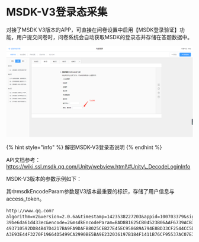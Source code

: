 # MSDK-V3登录态采集

对接了MSDK V3版本的APP，可直接在问卷设置中启用【MSDK登录验证】功能，用户提交问卷时，问卷系统会自动获取MSDK的登录态并存储在答题数据中。

![](../.gitbook/assets/image%20%28276%29.png)

{% hint style="info" %}
解密MSDK-V3登录态说明
{% endhint %}

API文档参考：[https://wiki.ssl.msdk.qq.com/Unity/webview.html\#Unity\_DecodeLoginInfo ](https://wiki.ssl.msdk.qq.com/Unity/webview.html#Unity_DecodeLoginInfo%20)

MSDK-V3版本的参数示例如下：

其中msdkEncodeParam参数是V3版本最重要的标识，存储了用户信息与access\_token。

```text
http://www.qq.com?algorithm=v2&version=2.0.6a&timestamp=1423538227203&appid=100703379&sig=427291da31b56b597
39be6da61d433ec&encode=2&msdkEncodeParam=BAD8B1625CB04523B06AAF6739ACB3CEA96F54393831AF5C6890E92EE61CF1A29F
493710592DD84B47D4217BA9FA9DAFB8025CEB27E45EC958689A794E8BD33CF2544CC5D00FCE03AEF7B23EE2BFCA4332F5D69547477
A3E93E44F3270F19664D5499CA2990BE5BA9E232036197B184F1411B76CF95537AC07E3D6A27F054AD3F26648B18554F9C1
```

